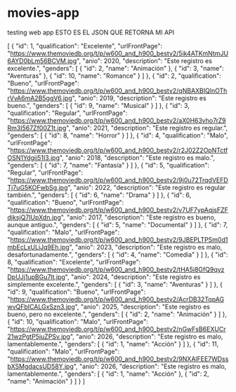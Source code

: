 # movies-app
testing web app
ESTO ES EL JSON QUE RETORNA MI API


[
    {
        "id": 1,
        "qualification": "Excelente",
        "urlFrontPage": "https://www.themoviedb.org/t/p/w600_and_h900_bestv2/5ik4ATKmNtmJU6AYD0bLm56BCVM.jpg",
        "anio": 2020,
        "description": "Este registro es excelente.",
        "genders": [
            {
                "id": 2,
                "name": "Animación"
            },
            {
                "id": 3,
                "name": "Aventuras"
            },
            {
                "id": 10,
                "name": "Romance"
            }
        ]
    },
    {
        "id": 2,
        "qualification": "Bueno",
        "urlFrontPage": "https://www.themoviedb.org/t/p/w600_and_h900_bestv2/qNBAXBIQlnOThrVvA6mA2B5ggV6.jpg",
        "anio": 2019,
        "description": "Este registro es bueno.",
        "genders": [
            {
                "id": 9,
                "name": "Musical"
            }
        ]
    },
    {
        "id": 3,
        "qualification": "Regular",
        "urlFrontPage": "https://www.themoviedb.org/t/p/w600_and_h900_bestv2/aX0H63vho7rZ9Rm3I567Zf00Z1t.jpg",
        "anio": 2021,
        "description": "Este registro es regular.",
        "genders": [
            {
                "id": 8,
                "name": "Horror"
            }
        ]
    },
    {
        "id": 4,
        "qualification": "Malo",
        "urlFrontPage": "https://www.themoviedb.org/t/p/w600_and_h900_bestv2/r2J02Z2OpNTctfOSN1Ydgii51I3.jpg",
        "anio": 2018,
        "description": "Este registro es malo.",
        "genders": [
            {
                "id": 7,
                "name": "Fantasía"
            }
        ]
    },
    {
        "id": 5,
        "qualification": "Regular",
        "urlFrontPage": "https://www.themoviedb.org/t/p/w600_and_h900_bestv2/9j0u72TrqdVEFDTj7uG5KOFwbSg.jpg",
        "anio": 2022,
        "description": "Este registro es regular también.",
        "genders": [
            {
                "id": 6,
                "name": "Drama"
            }
        ]
    },
    {
        "id": 6,
        "qualification": "Bueno",
        "urlFrontPage": "https://www.themoviedb.org/t/p/w600_and_h900_bestv2/v7UF7ypAqjsFZFdjksjQ7IUpXdn.jpg",
        "anio": 2017,
        "description": "Este registro es bueno, aunque antiguo.",
        "genders": [
            {
                "id": 5,
                "name": "Documental"
            }
        ]
    },
    {
        "id": 7,
        "qualification": "Malo",
        "urlFrontPage": "https://www.themoviedb.org/t/p/w600_and_h900_bestv2/9JBEPLTPSm0d1mbEcLxULjJq9Eh.jpg",
        "anio": 2023,
        "description": "Este registro es malo, desafortunadamente.",
        "genders": [
            {
                "id": 4,
                "name": "Comedia"
            }
        ]
    },
    {
        "id": 8,
        "qualification": "Excelente",
        "urlFrontPage": "https://www.themoviedb.org/t/p/w600_and_h900_bestv2/tHA5i8GfQ9qyzDpUJj1upBGu7lt.jpg",
        "anio": 2024,
        "description": "Este registro es simplemente excelente.",
        "genders": [
            {
                "id": 3,
                "name": "Aventuras"
            }
        ]
    },
    {
        "id": 9,
        "qualification": "Bueno",
        "urlFrontPage": "https://www.themoviedb.org/t/p/w600_and_h900_bestv2/AcrDB32TqpAGwvQFbICALGxSzn3.jpg",
        "anio": 2025,
        "description": "Este registro es bueno, pero no excelente.",
        "genders": [
            {
                "id": 2,
                "name": "Animación"
            }
        ]
    },
    {
        "id": 10,
        "qualification": "Malo",
        "urlFrontPage": "https://www.themoviedb.org/t/p/w600_and_h900_bestv2/nGwFsB6EXUCr21wzPgtP5juZPSv.jpg",
        "anio": 2026,
        "description": "Este registro es malo, lamentablemente.",
        "genders": [
            {
                "id": 1,
                "name": "Acción"
            }
        ]
    },
    {
        "id": 11,
        "qualification": "Malo",
        "urlFrontPage": "https://www.themoviedb.org/t/p/w600_and_h900_bestv2/9NXAlFEE7WDssbXSMgdacsUD58Y.jpg",
        "anio": 2026,
        "description": "Este registro es malo, lamentablemente.",
        "genders": [
            {
                "id": 1,
                "name": "Acción"
            },
            {
                "id": 2,
                "name": "Animación"
            }
        ]
    }
]
